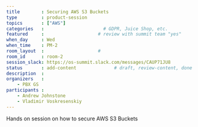 ```yaml
---
title        : Securing AWS S3 Buckets
type         : product-session
topics       : ["AWS"]
categories   :                      # GDPR, Juice Shop, etc.
featured     :                    # review with summit team "yes"
when_day     : Wed
when_time    : PM-2
room_layout  :                    #
room_id      : room-2
session_slack: https://os-summit.slack.com/messages/CAUP71JU8
status       : add-content              # draft, review-content, done
description  :
organizers   :
    - PBX GS
participants :
    - Andrew Johnstone
    - Vladimir Voskresenskiy
---
```


Hands on session on how to secure AWS S3 Buckets

<!-- (add more details about DevSecOps Maturity Model here)

## WHY

(...)

## What

(...)

## Outcomes

(...)

## References

(...) -->
